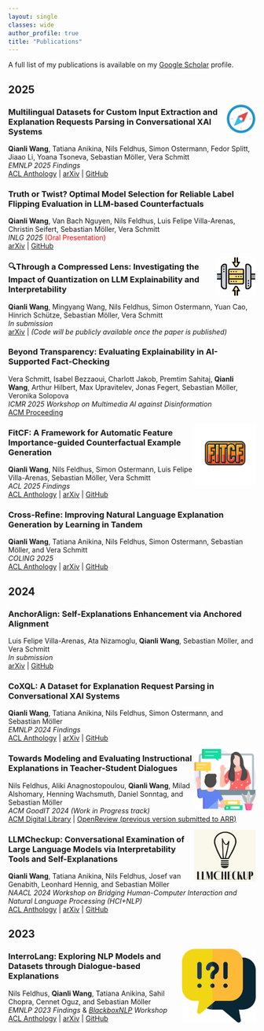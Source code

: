 ```yaml
---
layout: single
classes: wide
author_profile: true
title: "Publications"
---
```

A full list of my publications is available on my [Google Scholar](https://scholar.google.com/citations?user=dKmUzp4AAAAJ&hl=zh-CN) profile.


## 2025
<img src="https://raw.githubusercontent.com/qiaw99/qiaw99.github.io/main/figures/compass.png?raw=true" width="60px" align="right">

### Multilingual Datasets for Custom Input Extraction and Explanation Requests Parsing in Conversational XAI Systems
**Qianli Wang**, Tatiana Anikina, Nils Feldhus, Simon Ostermann, Fedor Splitt, Jiaao Li, Yoana Tsoneva, Sebastian Möller, Vera Schmitt <br>
_EMNLP 2025 Findings_<br>
[ACL Anthology](https://aclanthology.org/2025.findings-emnlp.81/) | [arXiv](http://arxiv.org/abs/2508.14982) | [GitHub](https://github.com/qiaw99/compass)

### Truth or Twist? Optimal Model Selection for Reliable Label Flipping Evaluation in LLM-based Counterfactuals
**Qianli Wang**, Van Bach Nguyen, Nils Feldhus, Luis Felipe Villa-Arenas, Christin Seifert, Sebastian Möller, Vera Schmitt<br>
<span><i>INLG 2025</i> <span style="color:red">(Oral Presentation)</span></span><br>
[arXiv](https://arxiv.org/abs/2505.13972) | [GitHub](https://github.com/qiaw99/failure)

<img src="https://raw.githubusercontent.com/qiaw99/qiaw99.github.io/main/figures/quantization.png?raw=true" width="80px" align="right">

### 🔍Through a Compressed Lens: Investigating the Impact of Quantization on LLM Explainability and Interpretability
**Qianli Wang**, Mingyang Wang, Nils Feldhus, Simon Ostermann, Yuan Cao, Hinrich Schütze, Sebastian Möller, Vera Schmitt <br>
_In submission_<br>
[arXiv](https://arxiv.org/abs/2505.13963) | _(Code will be publicly available once the paper is published)_


### Beyond Transparency: Evaluating Explainability in AI-Supported Fact-Checking
Vera Schmitt, Isabel Bezzaoui, Charlott Jakob, Premtim Sahitaj, **Qianli Wang**, Arthur Hilbert, Max Upravitelev, Jonas Fegert, Sebastian Möller, Veronika Solopova <br>
_ICMR 2025 Workshop on Multimedia AI against Disinformation_ <br>
[ACM Proceeding](https://dl.acm.org/doi/full/10.1145/3733567.3735566)

<img src="https://raw.githubusercontent.com/qiaw99/qiaw99.github.io/main/figures/fitcf_logo.png?raw=true" width="125px" align="right">

### FitCF: A Framework for Automatic Feature Importance-guided Counterfactual Example Generation
**Qianli Wang**, Nils Feldhus, Simon Ostermann, Luis Felipe Villa-Arenas, Sebastian Möller, Vera Schmitt <br>
_ACL 2025 Findings_<br>
[ACL Anthology](https://aclanthology.org/2025.findings-acl.64/) | [arXiv](https://arxiv.org/abs/2501.00777) | [GitHub](https://github.com/qiaw99/FitCF)

### Cross-Refine: Improving Natural Language Explanation Generation by Learning in Tandem
**Qianli Wang**, Tatiana Anikina, Nils Feldhus, Simon Ostermann, Sebastian Möller, and Vera Schmitt<br>
*COLING 2025*<br>
[ACL Anthology](https://aclanthology.org/2025.coling-main.77/) | [arXiv](https://arxiv.org/abs/2409.07123) | [GitHub](https://github.com/qiaw99/Cross-Refine)

## 2024
### AnchorAlign: Self-Explanations Enhancement via Anchored Alignment
Luis Felipe Villa-Arenas, Ata Nizamoglu, **Qianli Wang**, Sebastian Möller, and Vera Schmitt<br>
*In submission*<br>
[arXiv](https://arxiv.org/abs/2410.13216) | [GitHub](https://github.com/felipevillaarenas/anchored-alignment)

### CoXQL: A Dataset for Explanation Request Parsing in Conversational XAI Systems
**Qianli Wang**, Tatiana Anikina, Nils Feldhus, Simon Ostermann, and Sebastian Möller <br>
*EMNLP 2024 Findings*  <br>
[ACL Anthology](https://aclanthology.org/2024.findings-emnlp.76/) | [arXiv](https://arxiv.org/abs/2406.08101) | [GitHub](https://github.com/DFKI-NLP/CoXQL)  

<img src="https://raw.githubusercontent.com/qiaw99/qiaw99.github.io/main/figures/InstruX_Logo.png?raw=true" width="125px" align="right"> 

### Towards Modeling and Evaluating Instructional Explanations in Teacher-Student Dialogues
Nils Feldhus, Aliki Anagnostopoulou, **Qianli Wang**, Milad Alshomary, Henning Wachsmuth, Daniel Sonntag, and Sebastian Möller  
*ACM GoodIT 2024 (Work in Progress track)*  
[ACM Digital Library](https://dl.acm.org/doi/10.1145/3677525.3678665) | [OpenReview (previous version submitted to ARR)](https://openreview.net/forum?id=mHgNzfiApQ)


<img src="https://raw.githubusercontent.com/qiaw99/qiaw99.github.io/main/figures/LLMCheckup_Logo.png?raw=true" width="125px" align="right"> 

### LLMCheckup: Conversational Examination of Large Language Models via Interpretability Tools and Self-Explanations
**Qianli Wang**, Tatiana Anikina, Nils Feldhus, Josef van Genabith, Leonhard Hennig, and Sebastian Möller  
*NAACL 2024 Workshop on Bridging Human-Computer Interaction and Natural Language Processing (HCI+NLP)*  
[ACL Anthology](https://aclanthology.org/2024.hcinlp-1.9) | [arXiv](https://arxiv.org/abs/2401.12576) | [GitHub](https://github.com/DFKI-NLP/LLMCheckup)  



## 2023

<a href="https://aclanthology.org/2023.findings-emnlp.359/"><img src="https://raw.githubusercontent.com/nfelnlp/nfelnlp.github.io/main/figures/InterroLang_Logo.png?raw=true" width="150px" align="right"></a>  
### InterroLang: Exploring NLP Models and Datasets through Dialogue-based Explanations
Nils Feldhus, **Qianli Wang**, Tatiana Anikina, Sahil Chopra, Cennet Oguz, and Sebastian Möller  
*EMNLP 2023 Findings* & *[BlackboxNLP](https://blackboxnlp.github.io/) Workshop*  
[ACL Anthology](https://aclanthology.org/2023.findings-emnlp.359/) | [arXiv](https://arxiv.org/abs/2310.05592) | [GitHub](https://github.com/DFKI-NLP/InterroLang)  

